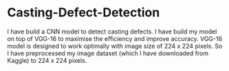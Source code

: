 # Casting-Defect-Detection
I have build a CNN model to detect casting defects. I have build my model on top of VGG-16 to maximise the efficiency and improve accuracy. VGG-16 model is designed to work optimally with image size of 224 x 224 pixels. So I have preprocessed my image dataset (which I have downloaded from Kaggle) to 224 x 224 pixels.
